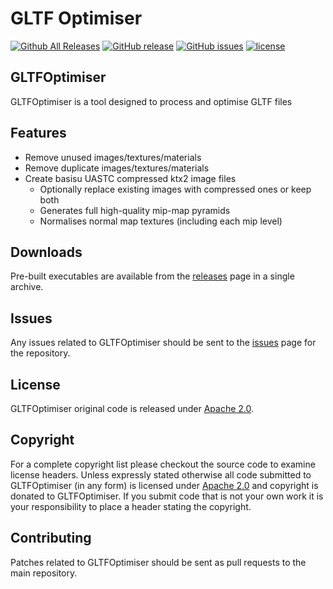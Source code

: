 GLTF Optimiser
=============
[![Github All Releases](https://img.shields.io/github/downloads/maoliver-amd/GTLFOptimiser/total.svg)](https://github.com/maoliver-amd/GTLFOptimiser/releases)
[![GitHub release](https://img.shields.io/github/release/maoliver-amd/GTLFOptimiser.svg)](https://github.com/maoliver-amd/GTLFOptimiser/releases/latest)
[![GitHub issues](https://img.shields.io/github/issues/maoliver-amd/GTLFOptimiser.svg)](https://github.com/maoliver-amd/GTLFOptimiser/issues)
[![license](https://img.shields.io/github/license/maoliver-amd/GTLFOptimiser.svg)](https://github.com/maoliver-amd/GTLFOptimiser)
## GLTFOptimiser

GLTFOptimiser is a tool designed to process and optimise GLTF files


## Features

- Remove unused images/textures/materials
- Remove duplicate images/textures/materials
- Create basisu UASTC compressed ktx2 image files
	- Optionally replace existing images with compressed ones or keep both
	- Generates full high-quality mip-map pyramids
	- Normalises normal map textures (including each mip level)

## Downloads

Pre-built executables are available from the [releases](https://github.com/maoliver-amd/GTLFOptimiser/releases) page in a single archive.

## Issues

Any issues related to GLTFOptimiser should be sent to the [issues](https://github.com/maoliver-amd/GTLFOptimiser/issues) page for the repository.

## License

GLTFOptimiser original code is released under [Apache 2.0](https://opensource.org/licenses/Apache-2.0).

## Copyright

For a complete copyright list please checkout the source code to examine license headers. Unless expressly stated otherwise all code submitted to GLTFOptimiser (in any form) is licensed under [Apache 2.0](https://opensource.org/licenses/Apache-2.0) and copyright is donated to GLTFOptimiser. If you submit code that is not your own work it is your responsibility to place a header stating the copyright.

## Contributing

Patches related to GLTFOptimiser should be sent as pull requests to the main repository.